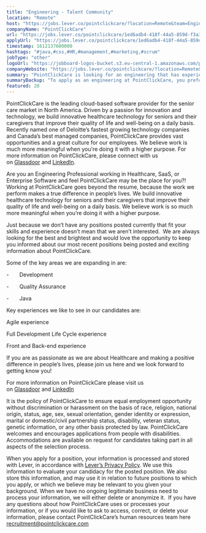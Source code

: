```yaml
---
title: "Engineering - Talent Community"
location: "Remote"
host: "https://jobs.lever.co/pointclickcare/?location=Remote&team=Engineering"
companyName: "PointClickCare"
url: "https://jobs.lever.co/pointclickcare/1ed6adb4-418f-44a5-859d-f3a3f0bed2c4"
applyUrl: "https://jobs.lever.co/pointclickcare/1ed6adb4-418f-44a5-859d-f3a3f0bed2c4/apply"
timestamp: 1612137600000
hashtags: "#java,#css,#HR,#management,#marketing,#scrum"
jobType: "other"
logoUrl: "https://jobboard-logos-bucket.s3.eu-central-1.amazonaws.com/pointclickcare"
companyWebsite: "https://jobs.lever.co/pointclickcare/?location=Remote&team=Engineering"
summary: "PointClickCare is looking for an engineering that has experience in: experience in: #java, #css, #HR."
summaryBackup: "To apply as an engineering at PointClickCare, you preferably need to have some knowledge of: #java, #css, #HR."
featured: 20
---
```


PointClickCare is the leading cloud-based software provider for the senior care market in North America. Driven by a passion for innovation and technology, we build innovative healthcare technology for seniors and their caregivers that improve their quality of life and well-being on a daily basis. Recently named one of Deloitte’s fastest growing technology companies and Canada’s best managed companies, PointClickCare provides vast opportunities and a great culture for our employees. We believe work is much more meaningful when you're doing it with a higher purpose. For more information on PointClickCare, please connect with us on [Glassdoor](http://www.glassdoor.ca/Overview/Working-at-PointClickCare-EI_IE452666.11,25.htm) and [LinkedIn](https://www.linkedin.com/company/50625?trk=tyah&trkInfo=tarId%3A1406914835274%2Ctas%3Apointclickcare%2Cidx%3A2-1-4).

Are you an Engineering Professional working in Healthcare, SaaS, or Enterprise Software and feel PointClickCare may be the place for you?!  Working at PointClickCare goes beyond the resume, because the work we perform makes a true difference in people’s lives. We build innovative healthcare technology for seniors and their caregivers that improve their quality of life and well-being on a daily basis. We believe work is so much more meaningful when you’re doing it with a higher purpose.

Just because we don’t have any positions posted currently that fit your skills and experience doesn’t mean that we aren’t interested.  We are always looking for the best and brightest and would love the opportunity to keep you informed about our most recent positions being posted and exciting information about PointClickCare.

Some of the key areas we are expanding in are:

\-       Development

\-       Quality Assurance

\-       Java 

Key experiences we like to see in our candidates are:

Agile experience

Full Development Life Cycle experience

Front and Back-end experience    

If you are as passionate as we are about Healthcare and making a positive difference in people’s lives, please join us here and we look forward to getting know you! 

For more information on PointClickCare please visit us on [Glassdoor](http://www.glassdoor.ca/Overview/Working-at-PointClickCare-EI_IE452666.11,25.htm) and [LinkedIn](https://www.linkedin.com/company/50625?trk=tyah&trkInfo=tarId%3A1406914835274%2Ctas%3Apointclickcare%2Cidx%3A2-1-4)

It is the policy of PointClickCare to ensure equal employment opportunity without discrimination or harassment on the basis of race, religion, national origin, status, age, sex, sexual orientation, gender identity or expression, marital or domestic/civil partnership status, disability, veteran status, genetic information, or any other basis protected by law. PointClickCare welcomes and encourages applications from people with disabilities. Accommodations are available on request for candidates taking part in all aspects of the selection process.

When you apply for a position, your information is processed and stored with Lever, in accordance with [Lever’s Privacy Policy](https://www.lever.co/privacy-policy). We use this information to evaluate your candidacy for the posted position. We also store this information, and may use it in relation to future positions to which you apply, or which we believe may be relevant to you given your background. When we have no ongoing legitimate business need to process your information, we will either delete or anonymize it.  If you have any questions about how PointClickCare uses or processes your information, or if you would like to ask to access, correct, or delete your information, please contact PointClickCare’s human resources team here [recruitment@pointclickcare.com](mailto:recruitment@pointclickcare.com)
